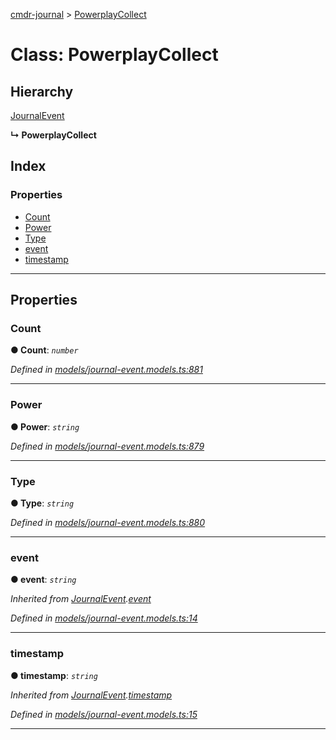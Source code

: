 [cmdr-journal](../README.md) > [PowerplayCollect](../classes/powerplaycollect.md)



# Class: PowerplayCollect

## Hierarchy


 [JournalEvent](journalevent.md)

**↳ PowerplayCollect**







## Index

### Properties

* [Count](powerplaycollect.md#count)
* [Power](powerplaycollect.md#power)
* [Type](powerplaycollect.md#type)
* [event](powerplaycollect.md#event)
* [timestamp](powerplaycollect.md#timestamp)



---
## Properties
<a id="count"></a>

###  Count

**●  Count**:  *`number`* 

*Defined in [models/journal-event.models.ts:881](https://github.com/chrisbruford/cmdr-journal/blob/5b08b7d/src/models/journal-event.models.ts#L881)*





___

<a id="power"></a>

###  Power

**●  Power**:  *`string`* 

*Defined in [models/journal-event.models.ts:879](https://github.com/chrisbruford/cmdr-journal/blob/5b08b7d/src/models/journal-event.models.ts#L879)*





___

<a id="type"></a>

###  Type

**●  Type**:  *`string`* 

*Defined in [models/journal-event.models.ts:880](https://github.com/chrisbruford/cmdr-journal/blob/5b08b7d/src/models/journal-event.models.ts#L880)*





___

<a id="event"></a>

###  event

**●  event**:  *`string`* 

*Inherited from [JournalEvent](journalevent.md).[event](journalevent.md#event)*

*Defined in [models/journal-event.models.ts:14](https://github.com/chrisbruford/cmdr-journal/blob/5b08b7d/src/models/journal-event.models.ts#L14)*





___

<a id="timestamp"></a>

###  timestamp

**●  timestamp**:  *`string`* 

*Inherited from [JournalEvent](journalevent.md).[timestamp](journalevent.md#timestamp)*

*Defined in [models/journal-event.models.ts:15](https://github.com/chrisbruford/cmdr-journal/blob/5b08b7d/src/models/journal-event.models.ts#L15)*





___


